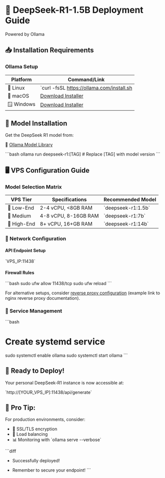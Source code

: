 # 🚀 DeepSeek-R1-1.5B Deployment Guide

Powered by Ollama

## 📥 Installation Requirements

### Ollama Setup

| Platform | Command/Link |
|---|---|
| 🐧 Linux | `curl -fsSL https://ollama.com/install.sh | sh` |
| 🍎 macOS | [Download Installer](https://ollama.com/) |
| 🪟 Windows | [Download Installer](https://ollama.com/) |

## 🤖 Model Installation

Get the DeepSeek R1 model from:

🔗 [Ollama Model Library](https://ollama.com/library)

\`\`\`bash
ollama run deepseek-r1:[TAG]  # Replace [TAG] with model version
\`\`\`

## 🖥️ VPS Configuration Guide

### Model Selection Matrix

| VPS Tier | Specifications | Recommended Model |
|---|---|---|
| 🐇 Low-End | 2-4 vCPU, <8GB RAM | \`deepseek-r1:1.5b\` |
| 🦌 Medium | 4-8 vCPU, 8-16GB RAM | \`deepseek-r1:7b\` |
| 🐎 High-End | 8+ vCPU, 16+GB RAM | \`deepseek-r1:14b\` |

### 🔧 Network Configuration

#### API Endpoint Setup

\`VPS_IP:11438\`

#### Firewall Rules

\`\`\`bash
sudo ufw allow 11438/tcp
sudo ufw reload
\`\`\`

For alternative setups, consider [reverse proxy configuration](https://www.google.com/url?sa=E&source=gmail&q=https://nginx.org/en/docs/http/reverse_proxy.html) (example link to nginx reverse proxy documentation).

### 🚦 Service Management

\`\`\`bash
# Create systemd service
sudo systemctl enable ollama
sudo systemctl start ollama
\`\`\`

## 🎉 Ready to Deploy\!

Your personal DeepSeek-R1 instance is now accessible at:

\`http://[YOUR_VPS_IP]:11438/api/generate\`

## 📌 Pro Tip:

For production environments, consider:

* 🔐 SSL/TLS encryption
* 🔄 Load balancing
* 📊 Monitoring with \`ollama serve --verbose\`

\`\`\`diff
+ Successfully deployed!
- Remember to secure your endpoint!
\`\`\`
